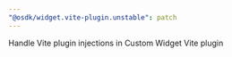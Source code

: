 ```yaml
---
"@osdk/widget.vite-plugin.unstable": patch
---
```


Handle Vite plugin injections in Custom Widget Vite plugin
